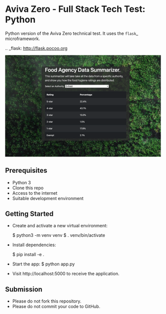 # Aviva Zero - Full Stack Tech Test: Python

Python version of the Aviva Zero technical test. It uses the `flask`_ microframework.

.. _flask: http://flask.pocoo.org

![Preview of Frontend](preview.png)

## Prerequisites

* Python 3
* Clone this repo
* Access to the internet
* Suitable development environment

## Getting Started

* Create and activate a new virtual environment:

    $ python3 -m venv venv
    $ . venv/bin/activate

* Install dependencies:

    $ pip install -e .

* Start the app:
    $ python app.py

* Visit http://localhost:5000 to receive the application.

## Submission

* Please do not fork this repository.
* Please do not commit your code to GitHub.
